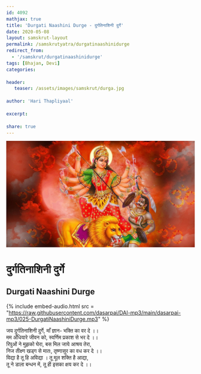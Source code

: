 ```yaml
---    
id: 4092    
mathjax: true    
title: 'Durgati Naashini Durge - दुर्गतिनाशिनी दुर्गे'    
date: 2020-05-08    
layout: samskrut-layout 
permalink: /samskrutyatra/durgatinaashinidurge
redirect_from: 
  - '/samskrut/durgatinaashinidurge'
tags: [Bhajan, Devi]    
categories:    
    
header:    
   teaser: /assets/images/samskrut/durga.jpg    
    
author: 'Hari Thapliyaal'    
    
excerpt:    
    
share: true    
---    
```

    
![](/assets/images/samskrut/durga.jpg)    
    
# दुर्गतिनाशिनी दुर्गे    
## Durgati Naashini Durge    
    
{% include embed-audio.html src = "https://raw.githubusercontent.com/dasarpai/DAI-mp3/main/dasarpai-mp3/025-DurgatiNaashiniDurge.mp3" %}     
    
जय दुर्गतिनाशिनी दुर्गे, माँ ज्ञान- भक्ति का वर दे ।।     
मम अँधियारे जीवन को, स्वर्णिम प्रकाश से भर दे ।।     
रिपुओं ने मुझको घेरा, बस मिल जाये आश्रय तेरा,     
निज तीक्ष्ण खड्ग से मातः, तृष्णासुर का वध कर दे ।।     
विद्या है तू हि अविद्या । तू मूल शक्ति है आद्या,    
तू ने डाला बन्धन में, तू ही इसका क्षय कर दे ।।    
    

